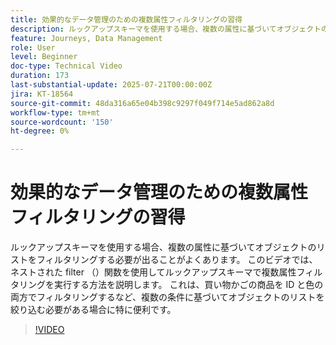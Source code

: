 ```yaml
---
title: 効果的なデータ管理のための複数属性フィルタリングの習得
description: ルックアップスキーマを使用する場合、複数の属性に基づいてオブジェクトのリストをフィルタリングする必要が出ることがよくあります。 このビデオでは、ネストされた filter （）関数を使用してルックアップスキーマで複数属性フィルタリングを実行する方法を説明します。 これは、買い物かごの商品を ID と色の両方でフィルタリングするなど、複数の条件に基づいてオブジェクトのリストを絞り込む必要がある場合に特に便利です。
feature: Journeys, Data Management
role: User
level: Beginner
doc-type: Technical Video
duration: 173
last-substantial-update: 2025-07-21T00:00:00Z
jira: KT-18564
source-git-commit: 48da316a65e04b398c9297f049f714e5ad862a8d
workflow-type: tm+mt
source-wordcount: '150'
ht-degree: 0%

---
```



# 効果的なデータ管理のための複数属性フィルタリングの習得

ルックアップスキーマを使用する場合、複数の属性に基づいてオブジェクトのリストをフィルタリングする必要が出ることがよくあります。 このビデオでは、ネストされた filter （）関数を使用してルックアップスキーマで複数属性フィルタリングを実行する方法を説明します。 これは、買い物かごの商品を ID と色の両方でフィルタリングするなど、複数の条件に基づいてオブジェクトのリストを絞り込む必要がある場合に特に便利です。

>[!VIDEO](https://video.tv.adobe.com/v/3469312/?learn=on&enablevpops)
